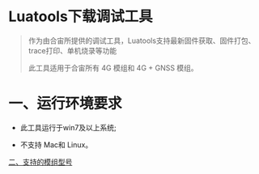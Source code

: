 # Luatools下载调试工具

>作为由合宙所提供的调试工具，Luatools支持最新固件获取、固件打包、trace打印、单机烧录等功能
>
>此工具适用于合宙所有 4G 模组和 4G + GNSS 模组。


# 一、运行环境要求

- 此工具运行于win7及以上系统;

- 不支持 Mac和 Linux。


[二、支持的模组型号](https://docs.openluat.com/Luatools_2/)